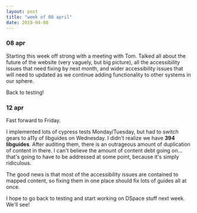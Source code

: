 ```yaml
---
layout: post
title: "week of 08 april"
date: 2019-04-08
---
```


### 08 apr

Starting this week off strong with a meeting with Tom. Talked all about the future of the website (very vaguely, but big picture), all the accessibility issues that need fixing by next month, and wider accessibility issues that will need to updated as we continue adding functionality to other systems in our sphere. 

Back to testing! 

### 12 apr

Fast forward to Friday.

I implemented lots of cypress tests Monday/Tuesday, but had to switch gears to a11y of libguides on Wednesday. I didn't realize we have **394 libguides**. After auditing them, there is an outrageous amount of duplication of content in there. I can't believe the amount of content debt going on... that's going to have to be addressed at some point, because it's simply ridiculous.

The good news is that most of the accessibility issues are contained to mapped content, so fixing them in one place should fix lots of guides all at once. 

I hope to go back to testing and start working on DSpace stuff next week. We'll see!

